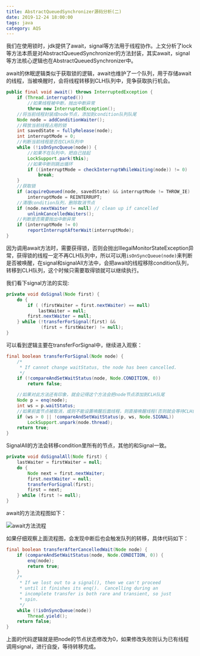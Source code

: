 ```yaml
---
title: AbstractQueuedSynchronizer源码分析(二)
date: 2019-12-24 18:00:00
tags: java
category: AQS
---
```


我们在使用锁时，jdk提供了await，signal等方法用于线程协作。上文分析了lock等方法本质是对AbstractQueuedSynchronizer的方法封装，其实await，signal等方法核心逻辑也在AbstractQueuedSynchronizer中。

await的休眠逻辑类似于获取锁的逻辑，await也维护了一个队列，用于存储await的线程，当被唤醒时，会将线程转移到CLH队列中，竞争获取执行机会。

```java
public final void await() throws InterruptedException {
	if (Thread.interrupted())
		//如果线程被中断，抛出中断异常
		throw new InterruptedException();
	//将当前线程封装成node节点，添加到condition队列队尾
	Node node = addConditionWaiter();
	//释放当前线程占用的锁
	int savedState = fullyRelease(node);
	int interruptMode = 0;
	//判断当前线程是否在CLH队列中
	while (!isOnSyncQueue(node)) {
	    //如果不在队列中，把自己挂起
		LockSupport.park(this);
		//如果中断则跳出循环
		if ((interruptMode = checkInterruptWhileWaiting(node)) != 0)
			break;
	}
	//获取锁
	if (acquireQueued(node, savedState) && interruptMode != THROW_IE)
		interruptMode = REINTERRUPT;
	//清理condition队列，删除取消节点
	if (node.nextWaiter != null) // clean up if cancelled
		unlinkCancelledWaiters();
	//判断是否需要抛出中断异常
	if (interruptMode != 0)
		reportInterruptAfterWait(interruptMode);
}
```

<!--more-->

因为调用await方法时，需要获得锁，否则会抛出IllegalMonitorStateException异常，获得锁的线程一定不再CLH队列中，所以可以用`isOnSyncQueue(node)`来判断是否被唤醒，在signal和signalAll方法中，会把await的线程移除condition队列，转移到CLH队列，这个时候只需要取得锁就可以继续执行。

我们看下signal方法的实现:

```java
private void doSignal(Node first) {
	do {
		if ( (firstWaiter = first.nextWaiter) == null)
			lastWaiter = null;
		first.nextWaiter = null;
	} while (!transferForSignal(first) &&
			 (first = firstWaiter) != null);
}
```

可以看到逻辑主要在transferForSignal中，继续进入观察：

```java
final boolean transferForSignal(Node node) {
	/*
	 * If cannot change waitStatus, the node has been cancelled.
	 */
	if (!compareAndSetWaitStatus(node, Node.CONDITION, 0))
		return false;

	//如果对此方法还有印象，就会记得这个方法会把node节点添加到CLH队尾
	Node p = enq(node);
	int ws = p.waitStatus;
	//如果前面节点被取消，或则不能设置唤醒后面线程，则直接唤醒线程(否则就会等待CLH的前驱节点唤醒)
	if (ws > 0 || !compareAndSetWaitStatus(p, ws, Node.SIGNAL))
		LockSupport.unpark(node.thread);
	return true;
}
```

SignalAll的方法会转移condition里所有的节点，其他的和Signal一致。
```java
private void doSignalAll(Node first) {
	lastWaiter = firstWaiter = null;
	do {
		Node next = first.nextWaiter;
		first.nextWaiter = null;
		transferForSignal(first);
		first = next;
	} while (first != null);
}
```
await的方法流程图如下：

![await方法流程](https://abelyliu.oss-cn-shanghai.aliyuncs.com/blog/await%E9%80%BB%E8%BE%91.svg)

如果仔细观察上面流程图，会发现中断后也会触发队列的转移，具体代码如下：

```java
final boolean transferAfterCancelledWait(Node node) {
    if (compareAndSetWaitStatus(node, Node.CONDITION, 0)) {
        enq(node);
        return true;
    }
    /*
     * If we lost out to a signal(), then we can't proceed
     * until it finishes its enq().  Cancelling during an
     * incomplete transfer is both rare and transient, so just
     * spin.
     */
    while (!isOnSyncQueue(node))
        Thread.yield();
    return false;
}
```

上面的代码逻辑就是把node的节点状态修改为0，如果修改失败则认为已有线程调用signal，进行自旋，等待转移完成。